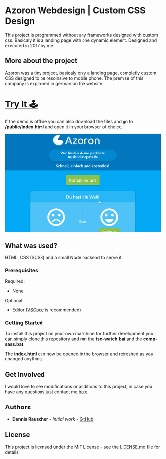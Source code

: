 # Azoron Webdesign | Custom CSS Design

This project is programmed without any frameworks designed with custom css. Basicaly it is a landing page with one dynamic element. Designed and executed in 2017 by me.

## More about the project

Azoron was a tiny project, basicaly only a landing page, completly custom CSS designed to be resoinsive to mobile phone. The premise of this company is explained in german on the website.

# [Try it 🕹️](http://134.209.229.170)

If the demo is offline you can also download the files and go to **/public/index.html** and open it in your browser of choice.

![](demo/azoronDemo.gif)

## What was used?

HTML, CSS (SCSS) and a small Node backend to serve it.

### Prerequisites

Required:
- None

Optional:
- Editor ([VSCode](https://code.visualstudio.com/) is recommended)


### Getting Started

To install this project on your own maschine for further development you can simply clone this repository and run the **tsc-watch.bat** and the **comp-sass.bat**.

The **index.html** can now be opened in the browser and refreshed as you changed anything.

## Get Involved

I would love to see modifications or additions to this project, in case you have any questions just contact me [here](https://dennisrauscher.de/).

## Authors

* **Dennis Rauscher** - *Initial work* - [GitHub](https://github.com/DennisRauscher)

## License

This project is licensed under the MIT License - see the [LICENSE.md](LICENSE.md) file for details
